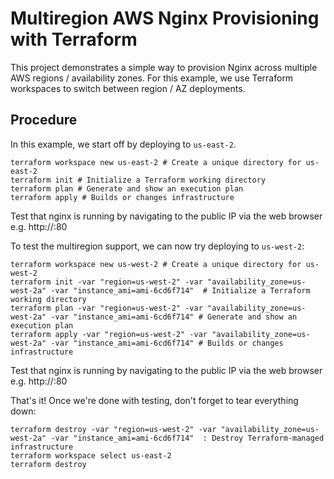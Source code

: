 # Multiregion AWS Nginx Provisioning with Terraform

This project demonstrates a simple way to provision Nginx across multiple AWS regions / availability zones.  For this example, we use Terraform workspaces to switch between region / AZ deployments.

## Procedure

In this example, we start off by deploying to `us-east-2`.

```
terraform workspace new us-east-2 # Create a unique directory for us-east-2
terraform init # Initialize a Terraform working directory
terraform plan # Generate and show an execution plan
terraform apply # Builds or changes infrastructure
```

Test that nginx is running by navigating to the public IP via the web browser e.g. http://<publicIP>:80

To test the multiregion support, we can now try deploying to `us-west-2`:
```
terraform workspace new us-west-2 # Create a unique directory for us-west-2
terraform init -var "region=us-west-2" -var "availability_zone=us-west-2a" -var "instance_ami=ami-6cd6f714"  # Initialize a Terraform working directory
terraform plan -var "region=us-west-2" -var "availability_zone=us-west-2a" -var "instance_ami=ami-6cd6f714" # Generate and show an execution plan
terraform apply -var "region=us-west-2" -var "availability_zone=us-west-2a" -var "instance_ami=ami-6cd6f714" # Builds or changes infrastructure
```

Test that nginx is running by navigating to the public IP via the web browser e.g. http://<publicIP>:80

That's it!  Once we're done with testing, don't forget to tear everything down:

```
terraform destroy -var "region=us-west-2" -var "availability_zone=us-west-2a" -var "instance_ami=ami-6cd6f714"  : Destroy Terraform-managed infrastructure
terraform workspace select us-east-2
terraform destroy
```
